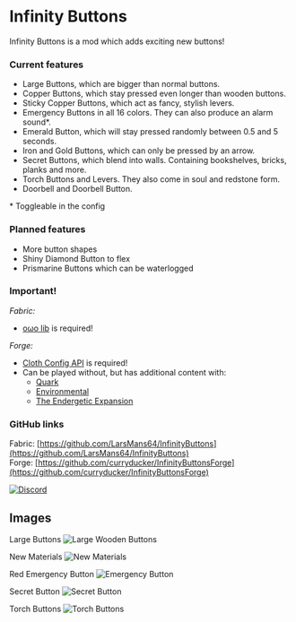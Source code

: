 # Infinity Buttons

Infinity Buttons is a mod which adds exciting new buttons!

### Current features

- Large Buttons, which are bigger than normal buttons.
- Copper Buttons, which stay pressed even longer than wooden buttons.
- Sticky Copper Buttons, which act as fancy, stylish levers.
- Emergency Buttons in all 16 colors. They can also produce an alarm sound*.
- Emerald Button, which will stay pressed randomly between 0.5 and 5 seconds.
- Iron and Gold Buttons, which can only be pressed by an arrow.
- Secret Buttons, which blend into walls. Containing bookshelves, bricks, planks and more.
- Torch Buttons and Levers. They also come in soul and redstone form.
- Doorbell and Doorbell Button.

\* Toggleable in the config

### Planned features

- More button shapes
- Shiny Diamond Button to flex
- Prismarine Buttons which can be waterlogged

### Important!

*Fabric:*
- [oωo lib](https://modrinth.com/mod/owo-lib) is required!

*Forge:*
- [Cloth Config API](https://www.curseforge.com/minecraft/mc-mods/cloth-config) is required!
- Can be played without, but has additional content with:
  - [Quark](https://quarkmod.net/)
  - [Environmental](https://www.curseforge.com/minecraft/mc-mods/environmental)
  - [The Endergetic Expansion](https://www.curseforge.com/minecraft/mc-mods/endergetic)

### GitHub links

Fabric: [https://github.com/LarsMans64/InfinityButtons](https://github.com/LarsMans64/InfinityButtons)  
Forge: [https://github.com/curryducker/InfinityButtonsForge](https://github.com/curryducker/InfinityButtonsForge)

[![Discord](https://discordapp.com/api/guilds/968437531865645076/widget.png?style=banner2)](https://discord.gg/PJCXjSJnu2)

## Images

Large Buttons
![Large Wooden Buttons](https://i.imgur.com/2EZ3uxb.png)

New Materials
![New Materials](https://i.imgur.com/JhtUeLK.png)

Red Emergency Button
![Emergency Button](https://i.imgur.com/jkStdkN.png)

Secret Button
![Secret Button](https://i.imgur.com/AsBxaGF.png)

Torch Buttons
![Torch Buttons](https://i.imgur.com/eMpZxGw.png)

